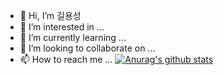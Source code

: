 - 👋 Hi, I’m 길용성
- 👀 I’m interested in ...
- 🌱 I’m currently learning ...
- 💞️ I’m looking to collaborate on ...
- 📫 How to reach me ...
  [![Anurag's github stats](https://github-readme-stats.vercel.app/api?username=username)](https://github.com/anuraghazra/github-readme-stats)
